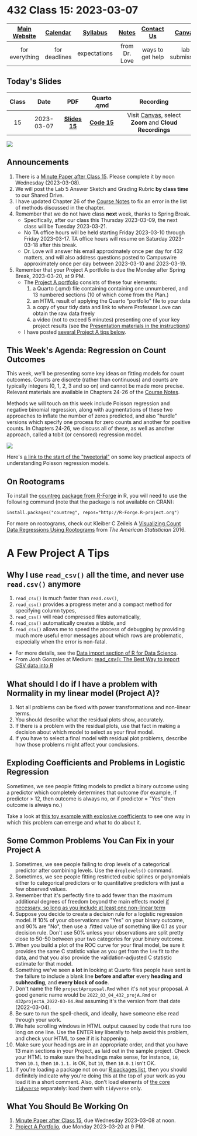 # 432 Class 15: 2023-03-07

[Main Website](https://thomaselove.github.io/432-2023/) | [Calendar](https://thomaselove.github.io/432-2023/calendar.html) | [Syllabus](https://thomaselove.github.io/432-syllabus-2023/) | [Notes](https://thomaselove.github.io/432-notes/) | [Contact Us](https://thomaselove.github.io/432-2023/contact.html) | [Canvas](https://canvas.case.edu) | [Data and Code](https://github.com/THOMASELOVE/432-data) | [Sources](https://github.com/THOMASELOVE/432-classes-2023/tree/main/sources)
:-----------: | :--------------: | :----------: | :---------: | :-------------: | :-----------: | :------------: |:------:
for everything | for deadlines | expectations | from Dr. Love | ways to get help | lab submission | for downloads | to read

## Today's Slides

Class | Date | PDF | Quarto .qmd | Recording
:---: | :--------: | :------: | :------: | :-------------:
15 | 2023-03-07 | **[Slides 15](https://github.com/THOMASELOVE/432-slides-2023/blob/main/slides15.pdf)** | **[Code 15](https://github.com/THOMASELOVE/432-slides-2023/blob/main/slides15.qmd)** | Visit [Canvas](https://canvas.case.edu/), select **Zoom** and **Cloud Recordings**

![](carr_2021-03-26.png)

## Announcements

1. There is a [Minute Paper after Class 15](https://bit.ly/432-2023-minute-15). Please complete it by noon Wednesday (2023-03-08).
2. We will post the Lab 5 Answer Sketch and Grading Rubric **by class time** to our Shared Drive.
3. I have updated Chapter 26 of the [Course Notes](https://thomaselove.github.io/432-notes/) to fix an error in the list of methods discussed in the chapter.
4. Remember that we do not have class **next** week, thanks to Spring Break.
    - Specifically, after our class this Thursday 2023-03-09, the next class will be Tuesday 2023-03-21.
    - No TA office hours will be held starting Friday 2023-03-10 through Friday 2023-03-17. TA office hours will resume on Saturday 2023-03-18 after this break.
    - Dr. Love will answer his email approximately once per day for 432 matters, and will also address questions posted to Campuswire approximately once per day between 2023-03-10 and 2023-03-19.
5. Remember that your Project A portfolio is due the Monday after Spring Break, 2023-03-20, at 9 PM.
    - The [Project A portfolio](https://thomaselove.github.io/432-2023/projA.html#the-project-a-portfolio) consists of these four elements:
        1. a Quarto (.qmd) file containing containing one unnumbered, and 13 numbered sections (10 of which come from the Plan.)
        2. an HTML result of applying the Quarto “portfolio” file to your data
        3. a copy of your tidy data and link to where Professor Love can obtain the raw data freely
        4. a video (not to exceed 5 minutes) presenting one of your key project results (see the [Presentation materials in the instructions](https://thomaselove.github.io/432-2023/projA.html#the-presentation))
    - I have posted [several Project A tips below](#a-few-project-a-tips). 

## This Week's Agenda: Regression on Count Outcomes

This week, we'll be presenting some key ideas on fitting models for count outcomes. Counts are discrete (rather than continuous) and counts are typically integers (0, 1, 2, 3 and so on) and cannot be made more precise. Relevant materials are available in Chapters 24-26 of the [Course Notes](https://thomaselove.github.io/432-notes/).

Methods we will touch on this week include Poisson regression and negative binomial regression, along with augmentations of these two approaches to inflate the number of zeros predicted, and also "hurdle" versions which specify one process for zero counts and another for positive counts. In Chapters 24-26, we discuss all of these, as well as another approach, called a tobit (or censored) regression model.

![](ghement.png)

Here's [a link to the start of the "tweetorial"](https://twitter.com/IsabellaGhement/status/1363957122787024901) on some key practical aspects of understanding Poisson regression models.

## On Rootograms

To install the [countreg package from R-Forge](https://r-forge.r-project.org/R/?group_id=522) in R, you will need to use the following command (note that the package is not available on CRAN):

```
install.packages("countreg", repos="http://R-Forge.R-project.org")
```

For more on rootograms, check out Kleiber C Zeileis A [Visualizing Count Data Regressions Using Rootograms](rootograms_2016.pdf) from *The American Statistician* 2016.

# A Few Project A Tips

## Why I use `read_csv()` all the time, and never use `read.csv()` anymore

1. `read_csv()` is much faster than `read.csv()`, 
2. `read_csv()` provides a progress meter and a compact method for specifying column types,
3. `read_csv()` will read compressed files automatically,
4. `read_csv()` automatically creates a tibble, and
5. `read_csv()` allows me to speed the process of debugging by providing much more useful error messages about which rows are problematic, especially when the error is non-fatal.

- For more details, see the [Data import section of R for Data Science](https://r4ds.hadley.nz/data-import.html).
- From Josh Gonzales at Medium: [read_csv(): The Best Way to import CSV data into R](https://medium.com/r-tutorials/r-functions-daily-read-csv-3c418c25cba4)

## What should I do if I have a problem with Normality in my linear model (Project A)?

1. Not all problems can be fixed with power transformations and non-linear terms.
2. You should describe what the residual plots show, accurately.
3. If there is a problem with the residual plots, use that fact in making a decision about which model to select as your final model. 
4. If you have to select a final model with residual plot problems, describe how those problems might affect your conclusions.

## Exploding Coefficients and Problems in Logistic Regression

Sometimes, we see people fitting models to predict a binary outcome using a predictor which completely determines that outcome (for example, if predictor > 12, then outcome is always no, or if predictor = "Yes" then outcome is always no.)

Take a look at [this toy example with explosive coefficients](https://rpubs.com/TELOVE/explosion_logistic_432) to see one way in which this problem can emerge and what to do about it.

## Some Common Problems You Can Fix in your Project A

1. Sometimes, we see people failing to drop levels of a categorical predictor after combining levels. Use the `droplevels()` command.
2. Sometimes, we see people fitting restricted cubic splines or polynomials either to categorical predictors or to quantitative predictors with just a few observed values.
3. Remember that it's perfectly fine to add fewer than the maximum additional degrees of freedom beyond the main effects model [if necessary, so long as you include at least one non-linear term](https://thomaselove.github.io/432-2023/projA.html#new-section-8.-linear-regression-analyses)
4. Suppose you decide to create a decision rule for a logistic regression model. If 10% of your observations are "Yes" on your binary outcome, and 90% are "No", then use a .fitted value of something like 0.1 as your decision rule. Don't use 50% unless your observations are split pretty close to 50-50 between your two categories for your binary outcome.
5. When you build a plot of the ROC curve for your final model, be sure it provides the same C statistic value as you get from the `lrm` fit to the data, and that you also provide the validation-adjusted C statistic estimate for that model.
6. Something we've seen **a lot** in looking at Quarto files people have sent is the failure to include a blank line **before and after** every **heading and subheading**, and **every block of code**.
7. Don't name the file `projectAproposal.Rmd` when it's not your proposal. A good generic name would be `2022_03_04_432_projA.Rmd` or `432projectA_2022-03-04.Rmd` assuming it's the version from that date (2022-03-04).
8. Be sure to run the spell-check, and ideally, have someone else read through your work.
9. We hate scrolling windows in HTML output caused by code that runs too long on one line. Use the ENTER key liberally to help avoid this problem, and check your HTML to see if it is happening.
10. Make sure your headings are in an appropriate order, and that you have 13 main sections in your Project, as laid out in the sample project. Check your HTML to make sure the headings make sense, for instance, `10`, then `10.1`, then `10.1.1.` is OK, but `10`, then `10.0.1` isn't OK.
11. If you're loading a package not on our [R packages list](https://thomaselove.github.io/432/r_packages.html), then you should definitely indicate why you're doing this at the top of your work as you load it in a short comment. Also, don't load elements of [the core `tidyverse`](https://www.tidyverse.org/packages/) separately: load them with `tidyverse` only.

## What You Should Be Working On

1. [Minute Paper after Class 15](https://bit.ly/432-2023-minute-15), due Wednesday 2023-03-08 at noon.
2. [Project A Portfolio](https://thomaselove.github.io/432-2023/projA.html), due Monday 2023-03-20 at 9 PM.

